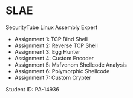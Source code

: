 # SLAE
SecurityTube Linux Assembly Expert

* Assignment 1: TCP Bind Shell
* Assignment 2: Reverse TCP Shell
* Assignment 3: Egg Hunter
* Assignment 4: Custom Encoder
* Assignment 5: Msfvenom Shellcode Analysis
* Assignment 6: Polymorphic Shellcode
* Assignment 7: Custom Crypter

Student ID: PA-14936
